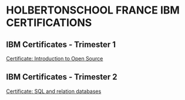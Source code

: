 # HOLBERTONSCHOOL FRANCE IBM CERTIFICATIONS

## IBM Certificates - Trimester 1

[Certificate: Introduction to Open Source](https://github.com/Entwoane/holbertonschool-france-certificates-ibm/blob/main/certificates-trimester-1/certificate_oss.jpg)

## IBM Certificates - Trimester 2

[Certificate: SQL and relation databases](https://github.com/Entwoane/holbertonschool-france-certificates-ibm/blob/main/certificates-trimester-2/certificate-sql.jpg)
